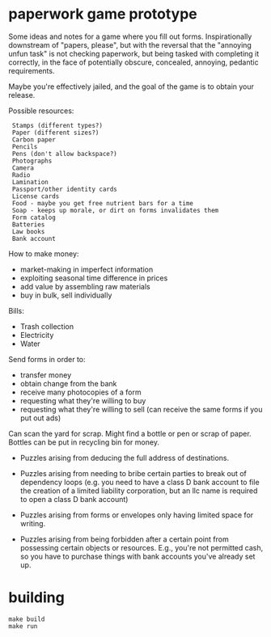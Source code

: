paperwork game prototype
========================

Some ideas and notes for a game where you fill out forms.
Inspirationally downstream of "papers, please", but with the reversal
that the "annoying unfun task" is not checking paperwork, but being
tasked with completing it correctly, in the face of potentially
obscure, concealed, annoying, pedantic requirements.

Maybe you're effectively jailed, and the goal of the game is to obtain
your release.

Possible resources:
```
 Stamps (different types?)
 Paper (different sizes?)
 Carbon paper
 Pencils
 Pens (don't allow backspace?)
 Photographs
 Camera
 Radio
 Lamination
 Passport/other identity cards
 License cards
 Food - maybe you get free nutrient bars for a time
 Soap - keeps up morale, or dirt on forms invalidates them
 Form catalog
 Batteries
 Law books
 Bank account
```

How to make money:
 - market-making in imperfect information
 - exploiting seasonal time difference in prices
 - add value by assembling raw materials
 - buy in bulk, sell individually

Bills:
 - Trash collection
 - Electricity
 - Water

Send forms in order to:
- transfer money
- obtain change from the bank
- receive many photocopies of a form
- requesting what they're willing to buy
- requesting what they're willing to sell
(can receive the same forms if you put out ads)

Can scan the yard for scrap. Might find a bottle or pen or scrap of
paper. Bottles can be put in recycling bin for money.

- Puzzles arising from deducing the full address of destinations.

- Puzzles arising from needing to bribe certain parties to break out
  of dependency loops (e.g. you need to have a class D bank account to
  file the creation of a limited liability corporation, but an llc
  name is required to open a class D bank account)

- Puzzles arising from forms or envelopes only having limited space
  for writing.

- Puzzles arising from being forbidden after a certain point from
  possessing certain objects or resources. E.g., you're not permitted
  cash, so you have to purchase things with bank accounts you've
  already set up.

building
========

```shell
make build
make run
```
